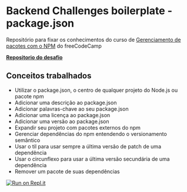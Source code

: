 # Backend Challenges boilerplate - package.json
Repositório para fixar os conhecimentos do curso de [Gerenciamento de pacotes com o NPM](https://www.freecodecamp.org/learn/back-end-development-and-apis/managing-packages-with-npm/how-to-use-package-json-the-core-of-any-node-js-project-or-npm-package) do freeCodeCamp

**[Repositorio do desafio](https://github.com/freeCodeCamp/boilerplate-npm/)**

## Conceitos trabalhados
- Utilizar o package.json, o centro de qualquer projeto do Node.js ou pacote npm
- Adicionar uma descrição ao package.json
- Adicionar palavras-chave ao seu package.json
- Adicionar uma licença ao package.json
- Adicionar uma versão ao package.json
- Expandir seu projeto com pacotes externos do npm
- Gerenciar dependências do npm entendendo o versionamento semântico
- Usar o til para usar sempre a última versão de patch de uma dependência
- Usar o circunflexo para usar a última versão secundária de uma dependência
- Remover um pacote de suas dependências

[![Run on Repl.it](https://repl.it/badge/github/angelomorette/boilerplate-npm)](https://repl.it/github/angelomorette/boilerplate-npm)
